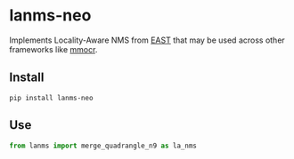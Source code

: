 # lanms-neo
Implements Locality-Aware NMS from [EAST](https://github.com/argman/EAST) that may be used across other frameworks like [mmocr](https://github.com/open-mmlab/mmocr).

## Install
`pip install lanms-neo`

## Use
```python
from lanms import merge_quadrangle_n9 as la_nms
```